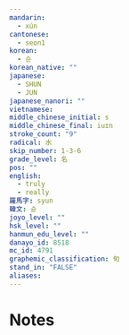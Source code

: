 ```yaml
---
mandarin:
  - xún
cantonese:
  - seon1
korean:
  - 순
korean_native: ""
japanese:
  - SHUN
  - JUN
japanese_nanori: ""
vietnamese:
middle_chinese_initial: s
middle_chinese_final: iuɪn
stroke_count: "9"
radical: 水
skip_number: 1-3-6
grade_level: 名
pos: ""
english:
  - truly
  - really
羅馬字: syun
韓文: 슌
joyo_level: ""
hsk_level: ""
hanmun_edu_level: ""
danayo_id: 8518
mc_id: 4791
graphemic_classification: 旬
stand_in: "FALSE"
aliases:
---
```


# Notes
